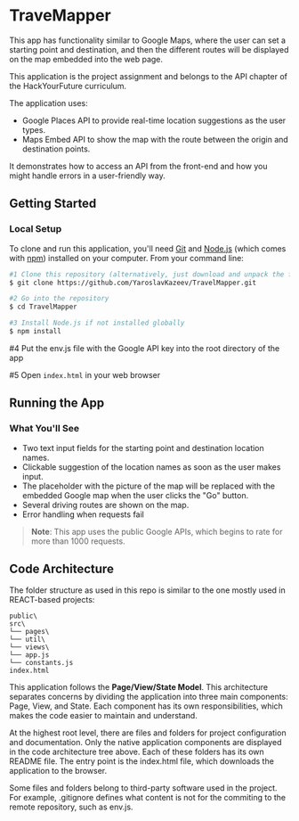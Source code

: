 # TraveMapper

This app has functionality similar to Google Maps, where the user can set a starting point and destination, and then the different routes will be displayed on the map embedded into the web page.

This application is the project assignment and belongs to the API chapter of the HackYourFuture curriculum.

The application uses:

- Google Places API to provide real-time location suggestions as the user types.
- Maps Embed API to show the map with the route between the origin and destination points.

It demonstrates how to access an API from the front-end and how you might handle errors in a user-friendly way.

## Getting Started

### Local Setup

To clone and run this application, you'll need [Git](https://git-scm.com) and [Node.js](https://nodejs.org/en/download/) (which comes with [npm](http://npmjs.com)) installed on your computer. From your command line:

```bash
#1 Clone this repository (alternatively, just download and unpack the file archive)
$ git clone https://github.com/YaroslavKazeev/TravelMapper.git

#2 Go into the repository
$ cd TravelMapper

#3 Install Node.js if not installed globally
$ npm install
```

#4 Put the env.js file with the Google API key into the root directory of the app

#5 Open `index.html` in your web browser

## Running the App

### What You'll See

- Two text input fields for the starting point and destination location names.
- Clickable suggestion of the location names as soon as the user makes input.
- The placeholder with the picture of the map will be replaced with the embedded Google map when the user clicks the "Go" button.
- Several driving routes are shown on the map.
- Error handling when requests fail

> **Note**: This app uses the public Google APIs, which begins to rate for more than 1000 requests.

## Code Architecture

The folder structure as used in this repo is similar to the one mostly used in REACT-based projects:

```text
public\
src\
└── pages\
└── util\
└── views\
└── app.js
└── constants.js
index.html
```

This application follows the **Page/View/State Model**. This architecture separates concerns by dividing the application into three main components: Page, View, and State. Each component has its own responsibilities, which makes the code easier to maintain and understand.

At the highest root level, there are files and folders for project configuration and documentation. Only the native application components are displayed in the code architecture tree above. Each of these folders has its own README file. The entry point is the index.html file, which downloads the application to the browser.

Some files and folders belong to third-party software used in the project. For example, .gitignore defines what content is not for the commiting to the remote repository, such as env.js.
